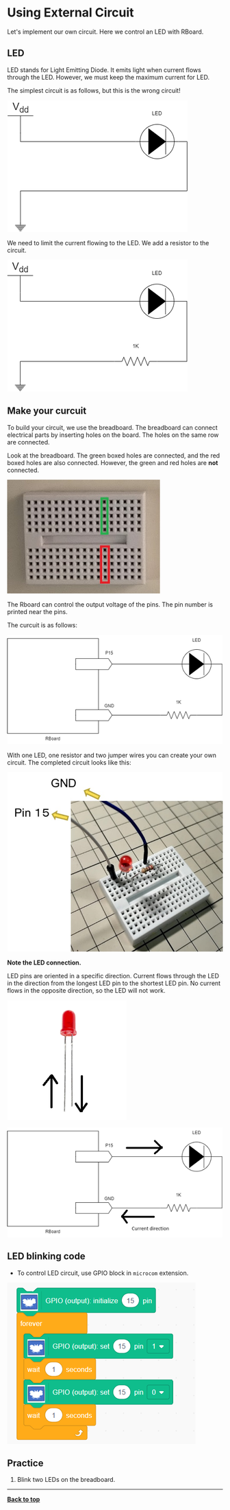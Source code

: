 # Using External Circuit

Let's implement our own circuit. Here we control an LED with RBoard.

## LED

LED stands for Light Emitting Diode. It emits light when current flows through the LED. However, we must keep the maximum current for LED.

The simplest circuit is as follows, but this is the wrong circuit!

![wrong circuit](/images/curcuit_1.drawio.png)

We need to limit the current flowing to the LED. We add a resistor to the circuit.

![LED circuit](/images/curcuit_2.drawio.png)

## Make your curcuit

To build your circuit, we use the breadboard. The breadboard can connect electrical parts by inserting holes on the board. The holes on the same row are connected.

Look at the breadboard. The green boxed holes are connected, and the red boxed holes are also connected. However, the green and red holes are **not** connected.

![Connection](/images/breadboard_connection.jpg)

The Rboard can control the output voltage of the pins. The pin number is printed near the pins.

The curcuit is as follows:

![LED circuit](/images/curcuit_3.drawio.png)

With one LED, one resistor and two jumper wires you can create your own circuit.
The completed circuit looks like this:

![completed circuit](/images/completed_circuit.jpg)

**Note the LED connection.**

LED pins are oriented in a specific direction.
Current flows through the LED in the direction from the longest LED pin to the shortest LED pin.
No current flows in the opposite direction, so the LED will not work.

![LED connection](/images/led_direction.png)

![current in the cuicuit](/images/current_direction.png)



## LED blinking code

- To control LED circuit, use GPIO block in `microcom` extension.

![alt text](/images/use_gpio_block.png)


## Practice

1. Blink two LEDs on the breadboard.

<hr/>
<!--
[**Move to next**](./3rd_pwm.md)
-->

[**Back to top**](./README.md)
